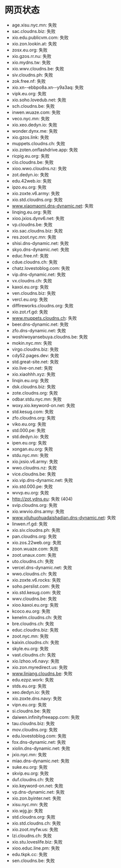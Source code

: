 # 网页状态
- age.xisu.nyc.mn: 失败
- sac.cloudns.biz: 失败
- xio.edu.publicvm.com: 失败
- xio.zon.lookin.at: 失败
- zosx.eu.org: 失败
- xio.gzos.rr.nu: 失败
- xio.mydns.tw: 失败
- xio.wwv.cloudns.be: 失败
- siv.cloudns.ph: 失败
- zok.free.nf: 失败
- xio.xn--ebbpo8a.xn--y9a3aq: 失败
- vipk.eu.org: 失败
- xio.soho.lovedub.net: 失败
- sch.cloudns.be: 失败
- inwen.wuaze.com: 失败
- veco.nyc.mn: 失败
- xio.xeo.dedyn.io: 失败
- wonder.dynx.me: 失败
- xio.gzos.link: 失败
- muppets.cloudns.ch: 失败
- xio.zoten.onflashdrive.app: 失败
- ricpig.eu.org: 失败
- clo.cloudns.be: 失败
- xioo.wwo.cloudns.nz: 失败
- zot.dedyn.io: 失败
- edu.42web.io: 失败
- ipzo.eu.org: 失败
- xio.zoxte.v6.army: 失败
- xio.std.cloudns.org: 失败
- www.xiaomaomi.dns-dynamic.net: 失败
- linqing.eu.org: 失败
- xioo.jxios.dynv6.net: 失败
- vp.cloudns.be: 失败
- xio.sac.cloudns.biz: 失败
- res.zoot.nyc.mn: 失败
- shisi.dns-dynamic.net: 失败
- skyo.dns-dynamic.net: 失败
- educ.free.nf: 失败
- cdue.cloudns.ch: 失败
- chatz.lovestoblog.com: 失败
- vip.dns-dynamic.net: 失败
- vx.cloudns.ch: 失败
- kaxoi.eu.org: 失败
- ven.cloudns.biz: 失败
- vercl.eu.org: 失败
- diffireworks.cloudns.org: 失败
- xio.zot.rf.gd: 失败
- www.muppets.cloudns.ch: 失败
- beer.dns-dynamic.net: 失败
- zfo.dns-dynamic.net: 失败
- woshiwoyansebuya.cloudns.be: 失败
- mokin.nyc.mn: 失败
- virgo.cloudns.biz: 失败
- cdy52.pages.dev: 失败
- std.great-site.net: 失败
- xio.live-on.net: 失败
- xio.xiaohhh.xyz: 失败
- linqin.eu.org: 失败
- dsk.cloudns.biz: 失败
- zote.cloudns.org: 失败
- odbar.stdu.nyc.mn: 失败
- woxy.xio.keyword-on.net: 失败
- std.kesug.com: 失败
- zfo.cloudns.org: 失败
- viko.eu.org: 失败
- std.000.pe: 失败
- std.dedyn.io: 失败
- ipen.eu.org: 失败
- xongan.eu.org: 失败
- stdu.nyc.mn: 失败
- xio.jxsio.v6.army: 失败
- wwo.cloudns.nz: 失败
- vice.cloudns.be: 失败
- xio.vip.dns-dynamic.net: 失败
- xio.std.000.pe: 失败
- wvvp.eu.org: 失败
- http://zot.ydns.eu: 失败 (404)
- svip.cloudns.org: 失败
- xio.wwvio.dns.army: 失败
- www.yiluhuohuadaishadian.dns-dynamic.net: 失败
- linwen.rf.gd: 失败
- xio.siv.cloudns.ph: 失败
- pan.cloudns.org: 失败
- xio.zos.22web.org: 失败
- zoon.wuaze.com: 失败
- zoot.unaux.com: 失败
- uto.cloudns.ch: 失败
- vercel.dns-dynamic.net: 失败
- wwo.cloudns.ch: 失败
- xio.zoxte.v6.rocks: 失败
- soho.perslist.com: 失败
- xio.std.kesug.com: 失败
- wwv.cloudns.be: 失败
- xioo.kaxoi.eu.org: 失败
- kcoco.eu.org: 失败
- kenelm.cloudns.ch: 失败
- bre.cloudns.ch: 失败
- educ.cloudns.biz: 失败
- zoot.nyc.mn: 失败
- kaixin.cloudns.ch: 失败
- skyle.eu.org: 失败
- vast.cloudns.ch: 失败
- xio.lzhoo.v6.navy: 失败
- xio.zon.myredirect.us: 失败
- www.liniang.cloudns.be: 失败
- edu.ezpz.work: 失败
- stds.eu.org: 失败
- xeo.dedyn.io: 失败
- xio.zoxte.dns.navy: 失败
- vipn.eu.org: 失败
- si.cloudns.be: 失败
- daiwen.infinityfreeapp.com: 失败
- tau.cloudns.biz: 失败
- mov.cloudns.org: 失败
- edu.lovestoblog.com: 失败
- fox.dns-dynamic.net: 失败
- xiolin.dns-dynamic.net: 失败
- jxio.nyc.mn: 失败
- miao.dns-dynamic.net: 失败
- suke.eu.org: 失败
- skvip.eu.org: 失败
- duf.cloudns.ch: 失败
- xio.keyword-on.net: 失败
- vp.dns-dynamic.net: 失败
- xio.zon.byinter.net: 失败
- xisu.nyc.mn: 失败
- xio.wjg.jp: 失败
- std.cloudns.org: 失败
- xio.std.cloudns.ch: 失败
- xio.zoot.myfw.us: 失败
- lzi.cloudns.ch: 失败
- xio.stu.loveslife.biz: 失败
- xioo.educ.line.pm: 失败
- edu.tkpk.cc: 失败
- sen.cloudns.be: 失败
